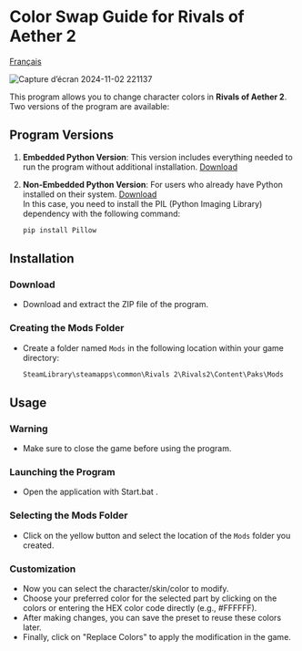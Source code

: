 
# Color Swap Guide for Rivals of Aether 2

[Français](README.fr.md)

![Capture d’écran 2024-11-02 221137](https://github.com/user-attachments/assets/5d510d3f-24a0-422a-b81b-681aa90bb0b2)


This program allows you to change character colors in **Rivals of Aether 2**. Two versions of the program are available:

## Program Versions

1. **Embedded Python Version**: This version includes everything needed to run the program without additional installation. [Download](https://github.com/Keryan-666/Color-Swap-ROA-2/releases/download/v1.0.2/Color_Swap_ROA_2_python.zip)

2. **Non-Embedded Python Version**: For users who already have Python installed on their system. [Download](https://github.com/Keryan-666/Color-Swap-ROA-2/releases/download/v1.0.2/Color_Swap_ROA_2.zip) <br>
In this case, you need to install the PIL (Python Imaging Library) dependency with the following command:

   ```bash
   pip install Pillow
   ```

## Installation

### Download
- Download and extract the ZIP file of the program.

### Creating the Mods Folder
- Create a folder named `Mods` in the following location within your game directory:

   ```css
   SteamLibrary\steamapps\common\Rivals 2\Rivals2\Content\Paks\Mods
   ```

## Usage

### Warning
- Make sure to close the game before using the program.

### Launching the Program
- Open the application with Start.bat .

### Selecting the Mods Folder
- Click on the yellow button and select the location of the `Mods` folder you created.

### Customization
- Now you can select the character/skin/color to modify.
- Choose your preferred color for the selected part by clicking on the colors or entering the HEX color code directly (e.g., #FFFFFF).
- After making changes, you can save the preset to reuse these colors later.
- Finally, click on "Replace Colors" to apply the modification in the game.

